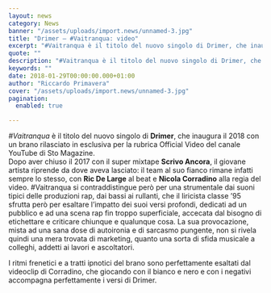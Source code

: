 ```yaml
---
layout: news
category: News
banner: "/assets/uploads/import.news/unnamed-3.jpg"
title: "Drimer – #Vaitranqua: video"
excerpt: "#Vaitranqua è il titolo del nuovo singolo di Drimer, che inaugura il 2018 con un brano rilasciato in esclusiva per la rubrica Official Video del canale YouTube di Sto Magazine. Dopo aver chiuso il 2017 con il super mixtape Scrivo Ancora, il giovane artista riprende da dove aveva lasciato: il team al suo fianco rimane infatti [&hellip"
quote: ""
description: "#Vaitranqua è il titolo del nuovo singolo di Drimer, che inaugura il 2018 con un brano rilasciato in esclusiva per la rubrica Official Video del canale YouTube di Sto Magazine. Dopo aver chiuso il 2017 con il super mixtape Scrivo Ancora, il giovane artista riprende da dove aveva lasciato: il team al suo fianco rimane infatti [&hellip"
keywords: ""
date: 2018-01-29T00:00:00.000+01:00
author: "Riccardo Primavera"
cover: "/assets/uploads/import.news/unnamed-3.jpg"
pagination:
  enabled: true

---
```


_#Vaitranqua_ è il titolo del nuovo singolo di **Drimer**, che inaugura il 2018 con un brano rilasciato in esclusiva per la rubrica Official Video del canale YouTube di Sto Magazine.  
Dopo aver chiuso il 2017 con il super mixtape **Scrivo Ancora**, il giovane artista riprende da dove aveva lasciato: il team al suo fianco rimane infatti sempre lo stesso, con **Ric De Large** al beat e **Nicola Corradino** alla regia del video. #Vaitranqua si contraddistingue però per una strumentale dai suoni tipici delle produzioni rap, dai bassi ai rullanti, che il liricista classe ’95 sfrutta però per esaltare l’impatto dei suoi versi profondi, dedicati ad un pubblico e ad una scena rap fin troppo superficiale, accecata dal bisogno di etichettare e criticare chiunque e qualunque cosa. La sua provocazione, mista ad una sana dose di autoironia e di sarcasmo pungente, non si rivela quindi una mera trovata di marketing, quanto una sorta di sfida musicale a colleghi, addetti ai lavori e ascoltatori.

I ritmi frenetici e a tratti ipnotici del brano sono perfettamente esaltati dal videoclip di Corradino, che giocando con il bianco e nero e con i negativi accompagna perfettamente i versi di Drimer.
